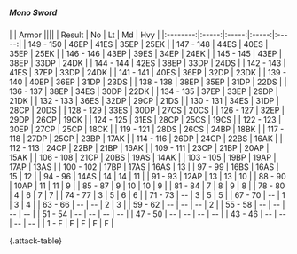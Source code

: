 ##### Mono Sword

|      |   Armor   ||||
|   Result   |   No   |   Lt   |   Md   |   Hvy   |
|:--------:|:-----:|:-----:|:-----:|:-----:|
| 149 - 150 | 46EP | 41ES | 35EP | 25EK |
| 147 - 148 | 44ES | 40ES | 35EP | 25EK |
| 146 - 146 | 43EP | 39ES | 34EP | 24EK |
| 145 - 145 | 43EP | 38EP | 33DP | 24DK |
| 144 - 144 | 42ES | 38EP | 33DP | 24DS |
| 142 - 143 | 41ES | 37EP | 33DP | 24DK |
| 141 - 141 | 40ES | 36EP | 32DP | 23DK |
| 139 - 140 | 40EP | 36EP | 31DP | 23DS |
| 138 - 138 | 38EP | 35EP | 31DP | 22DS |
| 136 - 137 | 38EP | 34ES | 30DP | 22DK |
| 134 - 135 | 37EP | 33EP | 29DP | 21DK |
| 132 - 133 | 36ES | 32DP | 29CP | 21DS |
| 130 - 131 | 34ES | 31DP | 28CP | 20DS |
| 128 - 129 | 33ES | 30DP | 27CS | 20CS |
| 126 - 127 | 32EP | 29DP | 26CP | 19CK |
| 124 - 125 | 31ES | 28CP | 25CS | 19CS |
| 122 - 123 | 30EP | 27CP | 25CP | 18CK |
| 119 - 121 | 28DS | 26CS | 24BP | 18BK |
| 117 - 118 | 27DP | 25CP | 23BP | 17AK |
| 114 - 116 | 26DP | 24CP | 22BS | 16AK |
| 112 - 113 | 24CP | 22BP | 21BP | 16AK |
| 109 - 111 | 23CP | 21BP | 20AP | 15AK |
| 106 - 108 | 21CP | 20BS | 19AS | 14AK |
| 103 - 105 | 19BP | 19AP | 17AP | 13AS |
| 100 - 102 | 17BP | 17AS | 16AS | 13 |
| 97 - 99 | 16BS | 16AS | 15 | 12 |
| 94 - 96 | 14AS | 14 | 14 | 11 |
| 91 - 93 | 12AP | 13 | 13 | 10 |
| 88 - 90 | 10AP | 11 | 11 | 9 |
| 85 - 87 | 9 | 10 | 10 | 9 |
| 81 - 84 | 7 | 8 | 9 | 8 |
| 78 - 80 | 4 | 6 | 7 | 7 |
| 74 - 77 | 3 | 5 | 6 | 6 |
| 71 - 73 | --  | 3 | 5 | 5 |
| 67 - 70 | --  | 1 | 3 | 4 |
| 63 - 66 | --  | --  | 2 | 3 |
| 59 - 62 | --  | --  | --  | 2 |
| 55 - 58 | --  | --  | --  | --  |
| 51 - 54 | --  | --  | --  | --  |
| 47 - 50 | --  | --  | --  | --  |
| 43 - 46 | --  | --  | --  | --  |
| 1 - F | F | F | F | F |

{.attack-table}
